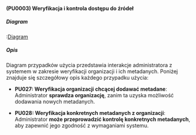 #### (PU0003) Weryfikacja i kontrola dostępu do źródeł

##### Diagram

:[Diagram](PU0003.puml)


##### Opis

Diagram przypadków użycia przedstawia interakcje administratora z systemem w zakresie weryfikacji organizacji i ich metadanych. Poniżej znajduje się szczegółowy opis każdego przypadku użycia:

*   **PU027: Weryfikacja organizacji chcącej dodawać metadane**: Administrator **sprawdza organizację**, zanim ta uzyska możliwość dodawania nowych metadanych.

*   **PU028: Weryfikacja konkretnych metadanych z organizacji**: Administrator **może przeprowadzić kontrolę konkretnych metadanych**, aby zapewnić jego zgodność z wymaganiami systemu.

